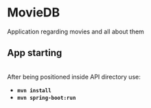 # MovieDB
Application regarding movies and all about them

## App starting
<br>After being positioned inside API directory use: <br>
 * **`mvn install`**
 * **`mvn spring-boot:run`**
